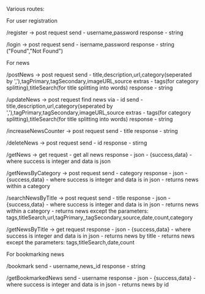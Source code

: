 Various routes:

For user registration

/register -> post request
send - username,password
response - string

/login -> post request
send - isername,password
response - string ("Found","Not Found")

For news

/postNews -> post request
send - title,description,url,category(seperated by ','),tagPrimary,tagSecondary,imageURL,source
extras - tags(for category splitting),titleSearch(for title splitting into words)
response - string

/updateNews -> post request
find news via - id
send - title,description,url,category(seperated by ','),tagPrimary,tagSecondary,imageURL,source
extras - tags(for category splitting),titleSearch(for title splitting into words)
response - string

/increaseNewsCounter -> post request
send - title
response - string

/deleteNews -> post request
send - id
response - stirng

/getNews -> get request - get all news
response - json - {success,data} - where success is integer and data is json

/getNewsByCategory -> post request
send - category
response - json - {success,data} - where success is integer and data is in json - returns news within a category

/searchNewsByTitle -> post request
send - title
response - json - {success,data} - where success is integer and data is in json - returns news within a category - returns news except the parameters: tags,titleSearch,url,tagPrimary,,tagSecondary,source,date,count,category

/getNewsByTitle -> get request
response - json - {success,data} - where success is integer and data is in json - returns news by title - returns news except the parameters: tags,titleSearch,date,count

For bookmarking news

/bookmark
send - username,news_id
response - string

/getBookmarkedNews
send - username
response - json - {success,data} - where success is integer and data is in json - returns news by id